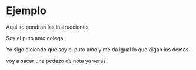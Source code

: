 # Ejemplo
Aqui se pondran las instrucciones

Soy el puto amo colega

Yo sigo diciendo que soy el puto amo y me da igual lo que digan los demas.

voy a sacar una pedazo de nota ya veras
